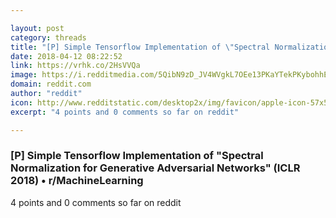 ```yaml
---

layout: post
category: threads
title: "[P] Simple Tensorflow Implementation of \"Spectral Normalization for Generative Adversarial Networks\" (ICLR 2018)"
date: 2018-04-12 08:22:52
link: https://vrhk.co/2HsVVQa
image: https://i.redditmedia.com/5QibN9zD_JV4WVgkL7OEe13PKaYTekPKybohhEAp4RY.jpg?w=320&s=0e09bce9294a913a6d75dee8e530c7de
domain: reddit.com
author: "reddit"
icon: http://www.redditstatic.com/desktop2x/img/favicon/apple-icon-57x57.png
excerpt: "4 points and 0 comments so far on reddit"

---
```


### [P] Simple Tensorflow Implementation of "Spectral Normalization for Generative Adversarial Networks" (ICLR 2018) • r/MachineLearning

4 points and 0 comments so far on reddit